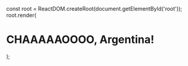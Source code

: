 const root = ReactDOM.createRoot(document.getElementById('root'));
root.render(<h1>CHAAAAAOOOO, Argentina!</h1>);

